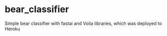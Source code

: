 # bear_classifier

Simple bear classifier with fastai and Voila libraries, which was deployed to Heroku
